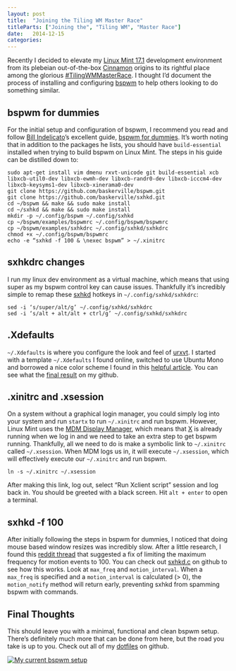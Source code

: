 ```yaml
---
layout: post
title:  "Joining the Tiling WM Master Race"
titleParts: ["Joining the", "Tiling WM", "Master Race"]
date:   2014-12-15
categories:
---
```


Recently I decided to elevate my [Linux Mint 17.1](http://www.linuxmint.com/) development environment from its plebeian out-of-the-box [Cinnamon](http://cinnamon.linuxmint.com/) origins to its rightful place among the glorious [#TilingWMMasterRace](https://twitter.com/#TilingWMMasterRace). I thought I’d document the process of installing and configuring [bspwm](https://github.com/baskerville/bspwm) to help others looking to do something similar.

## bspwm for dummies

For the initial setup and configuration of bspwm, I recommend you read and follow [Bill Indelicato](http://windelicato.com/)’s excellent guide, [bspwm for dummies](https://github.com/windelicato/dotfiles/wiki/bspwm-for-dummies).  It’s worth noting that in addition to the packages he lists, you should have <code class="language-*">build-essential</code> installed when trying to build bspwm on Linux Mint. The steps in his guide can be distilled down to:

<pre><code class="language-bash">sudo apt-get install vim dmenu rxvt-unicode git build-essential xcb libxcb-util0-dev libxcb-ewmh-dev libxcb-randr0-dev libxcb-icccm4-dev libxcb-keysyms1-dev libxcb-xinerama0-dev
git clone https://github.com/baskerville/bspwm.git
git clone https://github.com/baskerville/sxhkd.git
cd ~/bspwm && make && sudo make install
cd ~/sxhkd && make && sudo make install
mkdir -p ~/.config/bspwm ~/.config/sxhkd
cp ~/bspwm/examples/bspwmrc ~/.config/bspwm/bspwmrc
cp ~/bspwm/examples/sxhkdrc ~/.config/sxhkd/sxhkdrc
chmod +x ~/.config/bspwm/bspwmrc
echo -e “sxhkd -f 100 & \nexec bspwm” &gt; ~/.xinitrc
</code></pre>

## sxhkdrc changes

I run my linux dev environment as a virtual machine, which means that using super as my bspwm control key can cause issues. Thankfully it’s incredibly simple to remap these [sxhkd](https://github.com/baskerville/sxhkd) hotkeys in <code class="language-*">~/.config/sxhkd/sxhkdrc</code>:

<pre><code class="language-bash">sed -i ‘s/super/alt/g’ ~/.config/sxhkd/sxhkdrc
sed -i ‘s/alt + alt/alt + ctrl/g’ ~/.config/sxhkd/sxhkdrc
</code></pre>

## .Xdefaults

<code class="language-*">~/.Xdefaults</code> is where you configure the look and feel of [urxvt](http://software.schmorp.de/pkg/rxvt-unicode.html). I started with a template <code class="language-*">~/.Xdefaults</code> I found online, switched to use Ubuntu Mono and borrowed a nice color scheme I found in this [helpful article](http://blog.z3bra.org/2013/10/home-sweet-home.html). You can see what the [final result](https://github.com/pcorey/dotfiles/blob/master/.Xdefaults) on my github.

## .xinitrc and .xsession

On a system without a graphical login manager, you could simply log into your system and run <code class="language-*">startx</code> to run <code class="language-*">~/.xinitrc</code> and run bspwm. However, Linux Mint uses the [MDM Display Manager](https://github.com/linuxmint/mdm), which means that [X](http://www.x.org/wiki/) is already running when we log in and we need to take an extra step to get bspwm running. Thankfully, all we need to do is make a symbolic link to <code class="language-*">~/.xinitrc</code> called <code class="language-*">~/.xsession</code>. When MDM logs us in, it will execute <code class="language-*">~/.xsession</code>, which will effectively execute our <code class="language-*">~/.xinitrc</code> and run bspwm.

<pre><code class="language-bash">ln -s ~/.xinitrc ~/.xsession
</code></pre>

After making this link, log out, select “Run Xclient script” session and log back in. You should be greeted with a black screen. Hit <code class="language-*">alt + enter</code> to open a terminal.

## sxhkd -f 100

After initially following the steps in bspwm for dummies, I noticed that doing mouse based window resizes was incredibly slow. After a little research, I found this [reddit thread](http://www.reddit.com/r/archlinux/comments/1ynykb/bspwm_compton_really_slow_windows/cfmhq73) that suggested a fix of limiting the maximum frequency for motion events to 100. You can check out [sxhkd.c](https://github.com/baskerville/sxhkd/blob/master/sxhkd.c) on github to see how this works. Look at <code class="language-*">max_freq</code> and <code class="language-*">motion_interval</code>. When a <code class="language-*">max_freq</code> is specified and a <code class="language-*">motion_interval</code> is calculated (> 0), the <code class="language-*">motion_notify</code> method will return early, preventing sxhkd from spamming bspwm with commands.

## Final Thoughts

This should leave you with a minimal, functional and clean bspwm setup. There’s definitely much more that can be done from here, but the road you take is up to you. Check out all of my [dotfiles](https://github.com/pcorey/dotfiles) on github.

<a href="http://i.imgur.com/Pqp4abB.png"><img src="http://i.imgur.com/Pqp4abB.png" alt="My current bspwm setup" style="max-width: 100%;"></a>